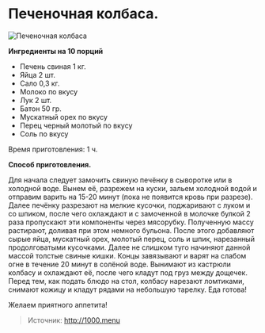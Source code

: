 # Печеночная колбаса.
![Печеночная колбаса](/images/Kulinar/Myaso/kolbasa_pechenochnaya_domashnyaya-139658.jpg 'Печеночная колбаса')

**Ингредиенты на 10 порций**

- Печень свиная 1 кг.
- Яйца 2 шт.
- Сало 0,3 кг.
- Молоко по вкусу
- Лук 2 шт.
- Батон 50 гр.
- Мускатный орех по вкусу
- Перец черный молотый по вкусу
- Соль по вкусу

Время приготовления: 1 ч.

**Способ приготовления.**

Для начала следует замочить свиную печёнку в сыворотке или в холодной воде. Вынем её, разрежем на куски, зальем холодной водой и отправим варить на 15-20 минут (пока не появится кровь при разрезе). Далее печёнку разрезают на мелкие кусочки, поджаривают с луком и со шпиком, после чего охлаждают и с замоченной в молочке булкой 2 раза пропускают эти компоненты через мясорубку. Полученную массу растирают, доливая при этом немного бульона. После этого добавляют сырые яйца, мускатный орех, молотый перец, соль и шпик, нарезанный продолговатыми кусочками. Далее не слишком туго начиняют данной массой толстые свиные кишки. Концы завязывают и варят на слабом огне в течение 20 минут в солёной воде. Вынимают из кастрюли колбасу и охлаждают её, после чего кладут под груз между дощечек. Перед тем, как подать блюдо на стол, колбасу нарезают ломтиками, снимают кожицу и кладут рядами на небольшую тарелку. Еда готова!

Желаем приятного аппетита!

> Источник: http://1000.menu
